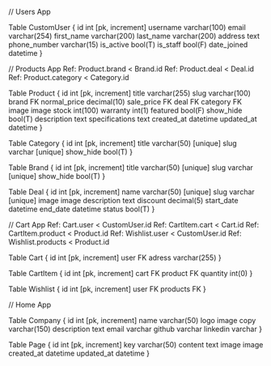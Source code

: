 // Users App

Table CustomUser {
  id int [pk, increment]
  username varchar(100)
  email varchar(254)
  first_name varchar(200)
  last_name varchar(200)
  address text
  phone_number varchar(15)
  is_active bool(T)
  is_staff bool(F)
  date_joined datetime
}


// Products App
Ref: Product.brand < Brand.id
Ref: Product.deal < Deal.id
Ref: Product.category < Category.id

Table Product {
  id int [pk, increment]
  title varchar(255)
  slug varchar(100)
  brand FK
  normal_price decimal(10)
  sale_price FK
  deal FK
  category FK
  image image
  stock int(100)
  warranty int(1)
  featured bool(F)
  show_hide bool(T)
  description text
  specifications text
  created_at datetime
  updated_at datetime
}

Table Category {
  id int [pk, increment]
  title varchar(50) [unique]
  slug varchar [unique]
  show_hide bool(T)
}

Table Brand {
  id int [pk, increment]
  title varchar(50) [unique]
  slug varchar [unique]
  show_hide bool(T)
}

Table Deal {
  id int [pk, increment]
  name varchar(50) [unique]
  slug varchar [unique]
  image image
  description text
  discount decimal(5)
  start_date datetime
  end_date datetime
  status bool(T)
}

// Cart App
Ref: Cart.user < CustomUser.id
Ref: CartItem.cart < Cart.id
Ref: CartItem.product < Product.id
Ref: Wishlist.user < CustomUser.id
Ref: Wishlist.products < Product.id

Table Cart {
  id int [pk, increment]
  user FK
  adress varchar(255)
}

Table CartItem {
  id int [pk, increment]
  cart FK
  product FK
  quantity int(0)
}

Table Wishlist {
  id int [pk, increment]
  user FK
  products FK
}


// Home App

Table Company {
  id int [pk, increment]
  name varchar(50)
  logo image
  copy varchar(150)
  description text
  email varchar
  github varchar
  linkedin varchar
}

Table Page {
  id int [pk, increment]
  key varchar(50)
  content text
  image image
  created_at datetime
  updated_at datetime
}
